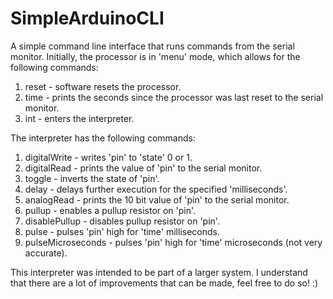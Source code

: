 # SimpleArduinoCLI
A simple command line interface that runs commands from the serial monitor.
Initially, the processor is in 'menu' mode, which allows for the following commands:
1. reset - software resets the processor.
2. time - prints the seconds since the processor was last reset to the serial monitor.
3. int - enters the interpreter.

The interpreter has the following commands:
1. digitalWrite <pin> <state> - writes 'pin' to 'state' 0 or 1.
2. digitalRead <pin> - prints the value of 'pin' to the serial monitor.
3. toggle <pin> - inverts the state of 'pin'.
4. delay <milliseconds> - delays further execution for the specified 'milliseconds'.
5. analogRead <pin> - prints the 10 bit value of 'pin' to the serial monitor.
6. pullup <pin> - enables a pullup resistor on 'pin'.
7. disablePullup <pin> - disables pullup resistor on 'pin'.
8. pulse <pin> <time> - pulses 'pin' high for 'time' milliseconds.
9. pulseMicroseconds <pin> <time> - pulses 'pin' high for 'time' microseconds (not very accurate).
  
This interpreter was intended to be part of a larger system. I understand that there are a lot of improvements that can be made, feel free to do so! :)
